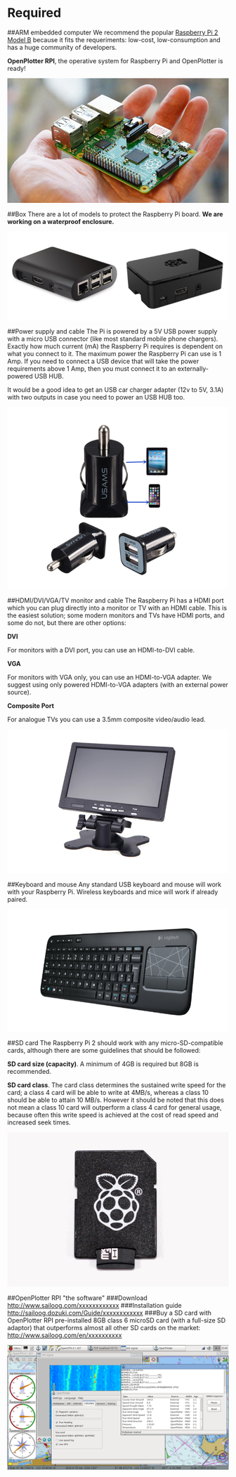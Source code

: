 # Required

##ARM embedded computer
We recommend the popular [Raspberry Pi 2 Model B](https://www.raspberrypi.org/products/raspberry-pi-2-model-b/) because it fits the requeriments: low-cost, low-consumption and has a huge community of developers.

**OpenPlotter RPI**,  the operative system for Raspberry Pi and OpenPlotter is ready!

![](rpi2.jpg)

##Box
There are a lot of models to protect the Raspberry Pi board. 
**We are working on a waterproof enclosure.**

![](box.png)

##Power supply and cable
The Pi is powered by a 5V USB power supply with a micro USB connector (like most standard mobile phone chargers). Exactly how much current (mA) the Raspberry Pi requires is dependent on what you connect to it. The maximum power the Raspberry Pi can use is 1 Amp. If you need to connect a USB device that will take the power requirements above 1 Amp, then you must connect it to an externally-powered USB HUB.

It would be a good idea to get an USB car charger adapter (12v to 5V, 3.1A) with two outputs in case you need to power an USB HUB too.

![](power.png)

##HDMI/DVI/VGA/TV monitor and cable
The Raspberry Pi has a HDMI port which you can plug directly into a monitor or TV with an HDMI cable. This is the easiest solution; some modern monitors and TVs have HDMI ports, and some do not, but there are other options:

**DVI**

For monitors with a DVI port, you can use an HDMI-to-DVI cable.

**VGA**

For monitors with VGA only, you can use an HDMI-to-VGA adapter. We suggest using only powered HDMI-to-VGA adapters (with an external power source).

**Composite Port**

For analogue TVs you can use  a 3.5mm composite video/audio lead.

![](hdmi.png)

##Keyboard and mouse
Any standard USB keyboard and mouse will work with your Raspberry Pi. Wireless keyboards and mice will work if already paired.

![](keyboard.png)

##SD card
The Raspberry Pi 2 should work with any micro-SD-compatible cards, although there are some guidelines that should be followed:

**SD card size (capacity)**. A minimum of 4GB is required but 8GB is recommended.

**SD card class**. The card class determines the sustained write speed for the card; a class 4 card will be able to write at 4MB/s, whereas a class 10 should be able to attain 10 MB/s. However it should be noted that this does not mean a class 10 card will outperform a class 4 card for general usage, because often this write speed is achieved at the cost of read speed and increased seek times.

![](sd.png)

##OpenPlotter RPI "the software"
###Download
http://www.sailoog.com/xxxxxxxxxxxx
###Installation guide
http://sailoog.dozuki.com/Guide/xxxxxxxxxxxx
###Buy a SD card with OpenPlotter RPI pre-installed
8GB class 6 microSD card (with a full-size SD adaptor) that outperforms almost all other SD cards on the market: http://www.sailoog.com/en/xxxxxxxxxx

![](openplotter_rpi.png)